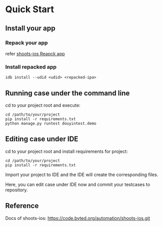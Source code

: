 # Quick Start

## Install your app

### Repack your app

refer [shoots-ios Reapck app](https://code.byted.org/automation/shoots-ios#2%E9%87%8D%E6%89%93%E5%8C%85app)

### Install repacked app

```shell
idb install --udid <udid> <repacked-ipa>
``` 

## Running case under the command line

cd to your project root and execute:

```shell
cd /path/to/your/project
pip install -r requirements.txt
python manage.py runtest douyintest.demo
```

## Editing case under IDE

cd to your project root and install requirements for project:

```shell
cd /path/to/your/project
pip install -r requirements.txt
```

Import your project to IDE and the IDE will create the corresponding files.

Here, you can edit case under IDE now and commit your testcases to repository.

## Reference

Docs of shoots-ios: https://code.byted.org/automation/shoots-ios.git

